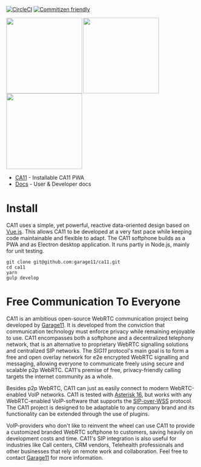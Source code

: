 [![CircleCI](https://circleci.com/gh/garage11/ca11/tree/develop.svg?style=shield)](https://circleci.com/gh/garage11/ca11/tree/develop)
[![Commitizen friendly](https://img.shields.io/badge/commitizen-friendly-brightgreen.svg)](http://commitizen.github.io/cz-cli/)


<img align="left" src="https://docs.ca11.io/screens/alice-new-session-input.png" height="200">
<img align="left" src="https://docs.ca11.io/screens/alice-dialing-bob.png" height="200">
<img src="https://docs.ca11.io/screens/alice-calling-with-bob.png" height="200">


* [CA11](https://ca11.io/) - Installable CA11 PWA
* [Docs](https://docs.ca11.io) - User & Developer docs


# Install
CA11 uses a simple, yet powerful, reactive data-oriented design based on [Vue.js](https://vuejs.org/). This allows CA11 to be developed at a very fast pace while keeping code maintainable and flexible to adapt. The CA11 softphone builds as a PWA and as Electron desktop application. It runs partly in Node.js, mainly for unit testing.

    git clone git@github.com:garage11/ca11.git
    cd ca11
    yarn
    gulp develop


# Free Communication To Everyone
CA11 is an ambitious open-source WebRTC communication project being developed by [Garage11](https://garage11.tech). It is developed from the conviction that communication technology must enforce privacy while remaining enjoyable to use.
CA11 encompasses both a softphone and a decentralized telephony network,
that is an alternative to proprietary WebRTC signalling solutions and centralized
SIP networks. The *SIG11* protocol's main goal is to form a free and open overlay network for e2e encrypted WebRTC signalling and messaging, allowing everyone to communicate freely using secure and scalable p2p WebRTC. CA11's premise of free, privacy-friendly calling targets the internet community as a whole.

Besides p2p WebRTC, CA11 can just as easily connect to modern WebRTC-enabled VoIP networks. CA11 is tested with [Asterisk 16](https://www.asterisk.org/), but works with any WebRTC-enabled VoIP-software that supports the [SIP-over-WSS](https://tools.ietf.org/html/rfc7118) protocol. The CA11 project is designed
to be adaptable to any company brand and its functionality can be extended
through the use of plugins.

VoIP-providers who don't like to reinvent the wheel can use CA11 to provide a customized branded WebRTC softphone to customers, saving heavily on development
costs and time. CA11's SIP integration is also useful for industries like Call centers, CRM vendors, Telehealth professionals and other businesses that rely on
remote work and collaboration. Feel free to contact [Garage11](mailto:info@garage11.tech) for more information.


